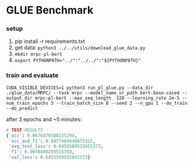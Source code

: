# GLUE Benchmark
### setup
1. pip install -r requirements.txt
2. get data: `python3 ../../utils/download_glue_data.py`
3. `mkdir mrpc-pl-bert`
4. `export PYTHONPATH="../":"../../":"${PYTHONPATH}"`
### train and evaluate
`CUDA_VISIBLE_DEVICES=1 python3 run_pl_glue.py --data_dir ./glue_data/MRPC/ --task mrpc --model_name_or_path bert-base-cased --output_dir mrpc-pl-bert --max_seq_length  128 --learning_rate 2e-5 --num_train_epochs 3 --train_batch_size 8 --seed 2 --n_gpu 1 --do_train --do_predict`

after 3 epochs and ~5 minutes: 
```python
# TEST RESULTS
{'acc': 0.8676470588235294,
 'acc_and_f1': 0.8877484440875327,
 'avg_test_loss': 0.6455589532852173,
 'f1': 0.9078498293515359,
 'val_loss': 0.6455589532852173}
```